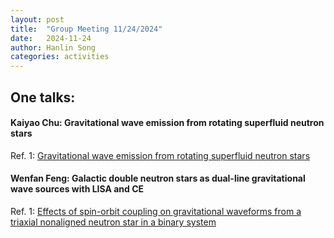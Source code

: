 ```yaml
---
layout: post
title:  "Group Meeting 11/24/2024"
date:   2024-11-24
author: Hanlin Song
categories: activities
---
```




## One talks:

#### Kaiyao Chu: Gravitational wave emission from rotating superfluid neutron stars
Ref. 1: [Gravitational wave emission from rotating superfluid neutron stars](https://arxiv.org/abs/0909.4035)

#### Wenfan Feng: Galactic double neutron stars as dual-line gravitational wave sources with LISA and CE
Ref. 1: [Effects of spin-orbit coupling on gravitational waveforms from a triaxial nonaligned neutron star in a binary system](https://journals.aps.org/prd/abstract/10.1103/PhysRevD.108.063035)
